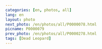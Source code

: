 ```yaml
---
categories: [en, photos, all]
lang: en
layout: photo
next_photo: /en/photos/all/P0000078.html
picname: P0000079
prev_photo: /en/photos/all/P0000278.html
tags: [Dead Leopard]
---
```

